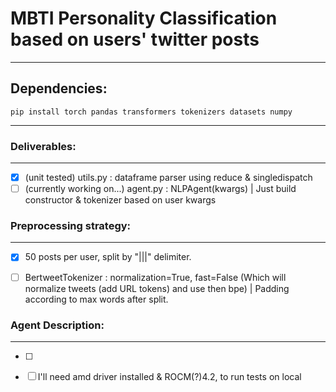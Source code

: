# MBTI Personality Classification based on users' twitter posts
------

## Dependencies:
```shell
pip install torch pandas transformers tokenizers datasets numpy
```
---

### Deliverables:
---
- [x] (unit tested) utils.py : dataframe parser using reduce & singledispatch
- [ ] (currently working on...) agent.py : NLPAgent(kwargs) | Just build constructor & tokenizer based on user kwargs

### Preprocessing strategy:
---
- [x] 50 posts per user, split by "|||" delimiter.
- [ ] BertweetTokenizer : normalization=True, fast=False (Which will normalize tweets (add URL tokens) and use then bpe) | Padding according to max words after split.



### Agent Description:
---

- [ ] 
- [ ] I'll need amd driver installed & ROCM(?)4.2, to run tests on local









